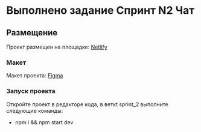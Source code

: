 # Выполнено задание Спринт N2 Чат

## Размещение

Проект размещен на площадке: [Netlify](https://chat-z-2-0.netlify.app/)

### Макет

Макет проекта: [Figma](https://www.figma.com/file/jF5fFFzgGOxQeB4CmKWTiE/Chat_external_link?type=design&node-id=0-1&mode=design&t=gvBURKKvvc2gEm7k-0)

### Запуск проекта

Откройте проект в редакторе кода, в веткt sprint_2 выполните следующие команды:

- npm i && npm start dev
